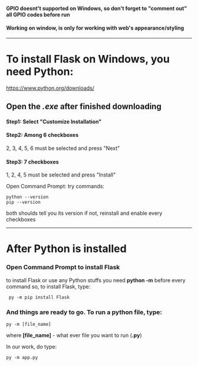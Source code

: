#### GPIO doesnt't supported on Windows, so don't forget to "comment out" all GPIO codes before run
#### Working on window, is only for working with web's appearance/styling
----------------------------------------------------------------
# To install Flask on Windows, you need Python:

https://www.python.org/downloads/

## Open the *.exe* after finished downloading

#### Step1: Select "Customize Installation"

#### Step2: Among 6 checkboxes
2, 3, 4, 5, 6 must be selected and press "Next"

#### Step3: 7 checkboxes
1, 2, 4, 5 must be selected and press "Install"

Open Command Prompt:
try commands:
```
python --version
pip --version
```
both shoulds tell you its version
if not, reinstall and enable every checkboxes

--------------------------------------------------------------

# After Python is installed
### Open Command Prompt to install Flask

to install Flask or use any Python stuffs
you need **python -m** before every command
so, to install Flask, type:
```	
 py -m pip install Flask
```
### And things are ready to go. To run a python file, type:
```
py -m [file_name]
```

where **[file_name]** - what ever file you want to run (**.py**)

In our work, do type:
```
py -m app.py
```
